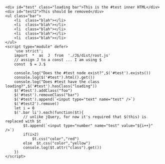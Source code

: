     <div id="test" class="loading bar">This is the #test inner HTML</div>
    <div id="test2">This should be removed</div>
    <ul class="bar">
        <li  class="blah"></li>
        <li  class="blah"></li>
        <li  class="blah"></li>
        <li  class="blah"></li>
        <li  class="blah"></li>
	</ul>
    <script type="module" defer>
	    'use strict';
	    import  *  as  J  from  './J$/dist/root.js'
        // assign J to a const ... I am using $
	    const  $ = J.$
	
		console.log("Does the #test node exist?",$('#test').exists())
		console.log($('#test').html().get())
		console.log("Does #test have the class loading?",$('#test').hasClass("loading"))
		$('#test').addClass("foo")
		$('#test').removeClass("bar")
		$('#test').append(`<input type="text" name="test" />`)
		$('#test2').remove()
		let i = 0
		$('.bar li').each(function($t){
            // unlike jQuery, for now it's required that $(this) is replaced with $t
		    $t.append(`<input type="number" name="test" value="${i++}" />`)
		    if(i>2)
			    $t.css("color","red")
		    else  $t.css("color","yellow")
		    console.log($t.attr("class").get())
		})
    </script>
